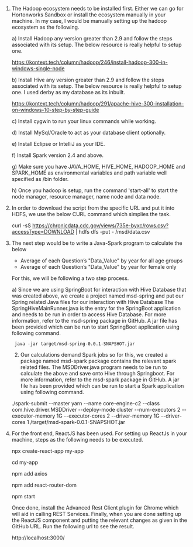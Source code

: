 1) The Hadoop ecosystem needs to be installed first. Either we can go for Hortonworks Sandbox or install the ecosystem manually in your machine.
In my case, I would be manually setting up the hadoop ecosystem as the following.

	a) Install Hadoop any version greater than 2.9 and follow the steps associated with its setup. The below resource is really helpful to setup one.
	
	https://kontext.tech/column/hadoop/246/install-hadoop-300-in-windows-single-node

	b) Install Hive any version greater than 2.9 and follow the steps associated with its setup. The below resource is really helpful to setup one. I used derby as my database as its inbuilt.
	
	https://kontext.tech/column/hadoop/291/apache-hive-300-installation-on-windows-10-step-by-step-guide

	c) Install cygwin to run your linux commands while working.	

	d) Install MySql/Oracle to act as your database client optionally.
	
	e) Install Eclipse or IntelliJ as your IDE.

	f) Install Spark version 2.4 and above.	

	g) Make sure you have JAVA_HOME, HIVE_HOME, HADOOP_HOME and SPARK_HOME as environmental variables and path variable well specified as /bin folder.

	h) Once you hadoop is setup, run the command 'start-all' to start the node manager, resource manager, name node and data node.	

2) In order to download the script from the specific URL and  put it into HDFS, we use the below CURL command which simplies the task.

	curl -sS https://chronicdata.cdc.gov/views/735e-byxc/rows.csv?accessType=DOWNLOAD | hdfs dfs -put - /msd/data.csv

3) The next step would be to write a Java-Spark program to calculate the below 

	- Average of each Question’s "Data_Value" by year for all age groups
	- Average of each Question’s "Data_Value" by year for female only

	For this, we will be following a two step process.
	
	a) Since we are using SpringBoot for interaction with Hive Database that was created above, we create a project named msd-spring and put our Spring related Java files for our interaction with Hive Database
	The SpringHiveMainRunner.java is the entry for the SpringBoot application and needs to be run in order to access Hive Database. For more information, refer to the msd-spring package in GitHub. A jar file has been provided which can be run to start SpringBoot application using following command.

	    java -jar target/msd-spring-0.0.1-SNAPSHOT.jar

	2) Our calculations demand Spark jobs so for this, we created a package named msd-spark package contains the relevant spark related files. 
	The MSDDriver.java program needs to be run to calculate the above and save onto Hive through Springboot. For more information, refer to the msd-spark package in GitHub. A jar file has been provided which can be run to start a Spark application using following command.

	./spark-submit --master yarn  --name core-engine-c2  --class com.hive.driver.MSDDriver  --deploy-mode cluster  --num-executors 2 	--executor-memory 1G --executor-cores 2  --driver-memory 1G --driver-cores 1 /target/msd-spark-0.0.1-SNAPSHOT.jar

4) For the front end, ReactJS has been used. For setting up ReactJs in your machine, steps as the following needs to be executed.

	npx create-react-app my-app
	
	cd my-app
	
	npm add axios
	
	npm add react-router-dom
	
	npm start

	Once done, install the Advanced Rest Client plugin for Chrome which will aid in calling REST Services.
	Finally, when you are done setting up the ReactJS component and putting the relevant changes as given in the GitHub URL. Run the following url to see the result.

	http://localhost:3000/
